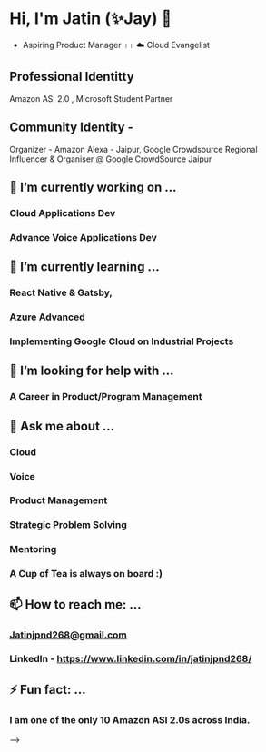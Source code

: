 # Hi, I'm Jatin (✨Jay) 👋
- Aspiring Product Manager ।। ☁️ Cloud Evangelist

## Professional Identitty
Amazon ASI 2.0 , Microsoft Student Partner

## Community Identity -
Organizer - Amazon Alexa - Jaipur, Google Crowdsource Regional Influencer & Organiser @ Google CrowdSource Jaipur


## 🔭 I’m currently working on ...

### Cloud Applications Dev
### Advance Voice Applications Dev

## 🌱 I’m currently learning ...

### React Native & Gatsby, 
### Azure Advanced
### Implementing Google Cloud on Industrial Projects

## 🤔 I’m looking for help with ...
### A Career in Product/Program Management

## 💬 Ask me about ...
### Cloud 
### Voice
### Product Management
### Strategic Problem Solving
### Mentoring
### A Cup of Tea is always on board :)

## 📫 How to reach me: ...
### Jatinjpnd268@gmail.com
### LinkedIn - https://www.linkedin.com/in/jatinjpnd268/

## ⚡ Fun fact: ...
### I am one of the only 10 Amazon ASI 2.0s across India.
-->
